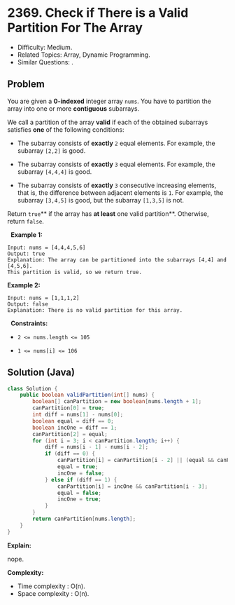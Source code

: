 # 2369. Check if There is a Valid Partition For The Array

- Difficulty: Medium.
- Related Topics: Array, Dynamic Programming.
- Similar Questions: .

## Problem

You are given a **0-indexed** integer array ```nums```. You have to partition the array into one or more **contiguous** subarrays.

We call a partition of the array **valid** if each of the obtained subarrays satisfies **one** of the following conditions:


	
- The subarray consists of **exactly** ```2``` equal elements. For example, the subarray ```[2,2]``` is good.
	
- The subarray consists of **exactly** ```3``` equal elements. For example, the subarray ```[4,4,4]``` is good.
	
- The subarray consists of **exactly** ```3``` consecutive increasing elements, that is, the difference between adjacent elements is ```1```. For example, the subarray ```[3,4,5]``` is good, but the subarray ```[1,3,5]``` is not.


Return ```true```** if the array has **at least** one valid partition**. Otherwise, return ```false```.

 
**Example 1:**

```
Input: nums = [4,4,4,5,6]
Output: true
Explanation: The array can be partitioned into the subarrays [4,4] and [4,5,6].
This partition is valid, so we return true.
```

**Example 2:**

```
Input: nums = [1,1,1,2]
Output: false
Explanation: There is no valid partition for this array.
```

 
**Constraints:**


	
- ```2 <= nums.length <= 105```
	
- ```1 <= nums[i] <= 106```



## Solution (Java)

```java
class Solution {
    public boolean validPartition(int[] nums) {
        boolean[] canPartition = new boolean[nums.length + 1];
        canPartition[0] = true;
        int diff = nums[1] - nums[0];
        boolean equal = diff == 0;
        boolean incOne = diff == 1;
        canPartition[2] = equal;
        for (int i = 3; i < canPartition.length; i++) {
            diff = nums[i - 1] - nums[i - 2];
            if (diff == 0) {
                canPartition[i] = canPartition[i - 2] || (equal && canPartition[i - 3]);
                equal = true;
                incOne = false;
            } else if (diff == 1) {
                canPartition[i] = incOne && canPartition[i - 3];
                equal = false;
                incOne = true;
            }
        }
        return canPartition[nums.length];
    }
}
```

**Explain:**

nope.

**Complexity:**

* Time complexity : O(n).
* Space complexity : O(n).
